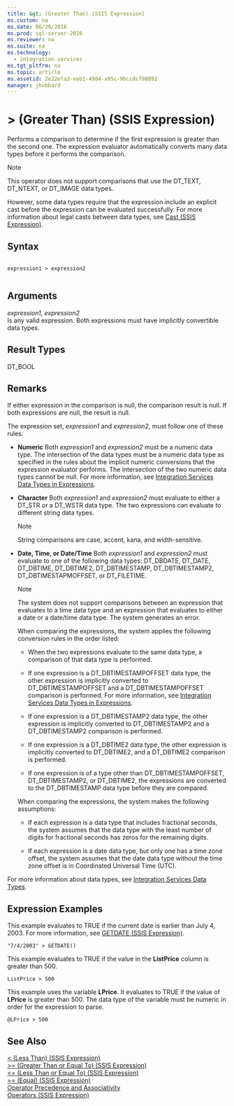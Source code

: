 ```yaml
---
title: &gt; (Greater Than) (SSIS Expression)
ms.custom: na
ms.date: 06/29/2016
ms.prod: sql-server-2016
ms.reviewer: na
ms.suite: na
ms.technology: 
  - integration-services
ms.tgt_pltfrm: na
ms.topic: article
ms.assetid: 2e22efa3-eeb1-4984-a95c-9bccdcf98892
manager: jhubbard
---
```

# &gt; (Greater Than) (SSIS Expression)
Performs a comparison to determine if the first expression is greater than the second one. The expression evaluator automatically converts many data types before it performs the comparison.  
  
> [!NOTE]  
>  This operator does not support comparisons that use the DT_TEXT, DT_NTEXT, or DT_IMAGE data types.  
  
 However, some data types require that the expression include an explicit cast before the expression can be evaluated successfully. For more information about legal casts between data types, see [Cast (SSIS Expression)](../../Topics/TopicNameNotContainA/Cast--SSIS-Expression-.md).  
  
## Syntax  
  
```  
  
expression1 > expression2  
  
```  
  
## Arguments  
 *expression1, expression2*  
 Is any valid expression. Both expressions must have implicitly convertible data types.  
  
## Result Types  
 DT_BOOL  
  
## Remarks  
 If either expression in the comparison is null, the comparison result is null. If both expressions are null, the result is null.  
  
 The expression set, *expression1* and *expression2*, must follow one of these rules:  
  
-   **Numeric** Both *expression1* and *expression2* must be a numeric data type. The intersection of the data types must be a numeric data type as specified in the rules about the implicit numeric conversions that the expression evaluator performs. The intersection of the two numeric data types cannot be null. For more information, see [Integration Services Data Types in Expressions](../../Topics/TopicNameNotContainA/Integration-Services-Data-Types-in-Expressions.md).  
  
-   **Character** Both *expression1* and *expression2* must evaluate to either a DT_STR or a DT_WSTR data type. The two expressions can evaluate to different string data types.  
  
    > [!NOTE]  
    >  String comparisons are case, accent, kana, and width-sensitive.  
  
-   **Date, Time, or Date/Time** Both *expression1* and *expression2* must evaluate to one of the following data types: DT_DBDATE, DT_DATE, DT_DBTIME, DT_DBTIME2, DT_DBTIMESTAMP, DT_DBTIMESTAMP2, DT_DBTIMESTAPMOFFSET, or DT_FILETIME.  
  
    > [!NOTE]  
    >  The system does not support comparisons between an expression that evaluates to a time data type and an expression that evaluates to either a date or a date/time data type. The system generates an error.  
  
     When comparing the expressions, the system applies the following conversion rules in the order listed:  
  
    -   When the two expressions evaluate to the same data type, a comparison of that data type is performed.  
  
    -   If one expression is a DT_DBTIMESTAMPOFFSET data type, the other expression is implicitly converted to DT_DBTIMESTAMPOFFSET and a DT_DBTIMESTAMPOFFSET comparison is performed. For more information, see [Integration Services Data Types in Expressions](../../Topics/TopicNameNotContainA/Integration-Services-Data-Types-in-Expressions.md).  
  
    -   If one expression is a DT_DBTIMESTAMP2 data type, the other expression is implicitly converted to DT_DBTIMESTAMP2 and a DT_DBTIMESTAMP2 comparison is performed.  
  
    -   If one expression is a DT_DBTIME2 data type, the other expression is implicitly converted to DT_DBTIME2, and a DT_DBTIME2 comparison is performed.  
  
    -   If one expression is of a type other than DT_DBTIMESTAMPOFFSET, DT_DBTIMESTAMP2, or DT_DBTIME2, the expressions are converted to the DT_DBTIMESTAMP data type before they are compared.  
  
     When comparing the expressions, the system makes the following assumptions:  
  
    -   If each expression is a data type that includes fractional seconds, the system assumes that the data type with the least number of digits for fractional seconds has zeros for the remaining digits.  
  
    -   If each expression is a date data type, but only one has a time zone offset, the system assumes that the date data type without the time zone offset is in Coordinated Universal Time (UTC).  
  
 For more information about data types, see [Integration Services Data Types](../../Topics/TopicNameNotContainA/Integration-Services-Data-Types.md).  
  
## Expression Examples  
 This example evaluates to TRUE if the current date is earlier than July 4, 2003. For more information, see [GETDATE (SSIS Expression)](../../Topics/TopicNameNotContainA/GETDATE--SSIS-Expression-.md).  
  
```  
"7/4/2003" > GETDATE()  
```  
  
 This example evaluates to TRUE if the value in the **ListPrice** column is greater than 500.  
  
```  
ListPrice > 500  
```  
  
 This example uses the variable **LPrice**. It evaluates to TRUE if the value of **LPrice** is greater than 500. The data type of the variable must be numeric in order for the expression to parse.  
  
```  
@LPrice > 500  
```  
  
## See Also  
 [< (Less Than) (SSIS Expression)](../Topic/%3C%20\(Less%20Than\)%20\(SSIS%20Expression\).md)   
 [>= (Greater Than or Equal To) (SSIS Expression)](../Topic/%3E=%20\(Greater%20Than%20or%20Equal%20To\)%20\(SSIS%20Expression\).md)   
 [<= (Less Than or Equal To) (SSIS Expression)](../Topic/%3C=%20\(Less%20Than%20or%20Equal%20To\)%20\(SSIS%20Expression\).md)   
 [== (Equal) (SSIS Expression)](../../Topics/TopicNameNotContainA/==--Equal---SSIS-Expression-.md)   
 [Operator Precedence and Associativity](../../Topics/TopicNameNotContainA/Operator-Precedence-and-Associativity.md)   
 [Operators (SSIS Expression)](../../Topics/TopicNameNotContainA/Operators--SSIS-Expression-.md)